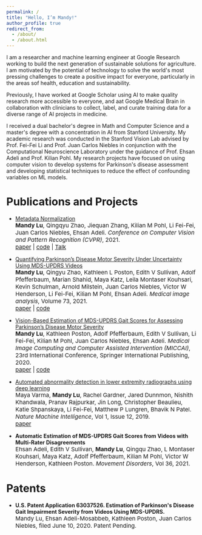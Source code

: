 ```yaml
---
permalink: /
title: "Hello, I’m Mandy!"
author_profile: true
redirect_from: 
  - /about/
  - /about.html
---
```


I am a researcher and machine learning engineer at Google Research working to build the next generation of sustainable solutions for agriculture. I am motivated by the potential of technology to solve the world's most pressing challenges to create a positive impact for everyone, particularly in the areas sof health, education and sustainability. 

Previously, I have worked at Google Scholar using AI to make quality research more accessible to everyone, and aat Google Medical Brain in collaboration with clinicians to collect, label, and curate training data for a diverse range of AI projects in medicine. 

I received a dual bachelor's degree in Math and Computer Science and a master's degree with a concentration in AI from Stanford University. My academic research was conducted in the Stanford Vision Lab advised by Prof. Fei-Fei Li and Prof. Juan Carlos Niebles in conjunction with the Computational Neuroscience Laboratory under the guidance of Prof. Ehsan Adeli and Prof. Kilian Pohl. My research projects have focused on using computer vision to develop systems for Parkinson's disease assessment and developing statistical techniques to reduce the effect of confounding variables on ML models.

Publications and Projects
======

- [Metadata Normalization](https://arxiv.org/abs/2307.14430)<br>
  <span style="font-size:4mm;">**Mandy Lu**, Qingqyu Zhao, Jiequan Zhang, Kilian M Pohl, Li Fei-Fei, Juan Carlos Niebles, Ehsan Adeli. *Conference on Computer Vision and Pattern Recognition (CVPR)*, 2021. </span><br>
  <span style="font-size:4mm;">[paper](https://openaccess.thecvf.com/content/CVPR2021/papers/Lu_Metadata_Normalization_CVPR_2021_paper.pdf) | [code](https://github.com/mlu355/MetadataNorm) | [Talk](https://www.youtube.com/watch?v=NX4Xz86khUE&ab_channel=MandyLu) </span>

- [Quantifying Parkinson’s Disease Motor Severity Under Uncertainty Using MDS-UPDRS Videos](https://pmc.ncbi.nlm.nih.gov/articles/PMC8453121/)<br>
  <span style="font-size:4mm;">**Mandy Lu**, Qingyu Zhao, Kathleen L Poston, Edith V Sullivan, Adolf Pfefferbaum, Marian Shahid, Maya Katz, Leila Montaser Kouhsari, Kevin Schulman, Arnold Milstein, Juan Carlos Niebles, Victor W Henderson, Li Fei-Fei, Kilian M Pohl, Ehsan Adeli. *Medical image analysis*, Volume 73, 2021. </span><br>
  <span style="font-size:4mm;">[paper](https://pmc.ncbi.nlm.nih.gov/articles/PMC8453121/) | [code](https://github.com/mlu355/PD-Motor-Severity-Estimation)  </span>

- [Vision-Based Estimation of MDS-UPDRS Gait Scores for Assessing Parkinson’s Disease Motor Severity](https://pmc.ncbi.nlm.nih.gov/articles/PMC7585545/)<br>
  <span style="font-size:4mm;">**Mandy Lu**, Kathleen Poston, Adolf Pfefferbaum, Edith V Sullivan, Li Fei-Fei, Kilian M Pohl, Juan Carlos Niebles, Ehsan Adeli. *Medical Image Computing and Computer Assisted Intervention (MICCAI)*, 23rd International Conference, Springer International Publishing, 2020. </span><br>
  <span style="font-size:4mm;">[paper](https://pmc.ncbi.nlm.nih.gov/articles/PMC7585545/) | [code](https://github.com/mlu355/PD-Motor-Severity-Estimation)  </span>

- [Automated abnormality detection in lower extremity radiographs using deep learning](https://www.nature.com/articles/s42256-019-0126-0)<br>
  <span style="font-size:4mm;">Maya Varma, **Mandy Lu**, Rachel Gardner, Jared Dunnmon, Nishith Khandwala, Pranav Rajpurkar, Jin Long, Christopher Beaulieu, Katie Shpanskaya, Li Fei-Fei, Matthew P Lungren, Bhavik N Patel. *Nature Machine Intelligence*, Vol 1, Issue 12, 2019. </span><br>
  <span style="font-size:4mm;">[paper](https://www.nature.com/articles/s42256-019-0126-0) </span>

- **Automatic Estimation of MDS-UPDRS Gait Scores from Videos with Multi-Rater Disagreements** <br>
  <span style="font-size:4mm;">Ehsan Adeli, Edith V Sullivan, **Mandy Lu**, Qingqu Zhao, L Montaser Kouhsari, Maya Katz, Adolf Pfefferbaum, Kilian M Pohl, Victor W Henderson, Kathleen Poston. *Movement Disorders*, Vol 36, 2021. </span><br>


Patents
======

- **U.S. Patent Application 63037526. Estimation of Parkinson's Disease Gait Impairment Severity from Videos Using MDS-UPDRS.** <br>
  <span style="font-size:4mm;">Mandy Lu, Ehsan Adeli-Mosabbeb, Kathleen Poston, Juan Carlos Niebles, filed June 10, 2020. Patent Pending. </span><br>




